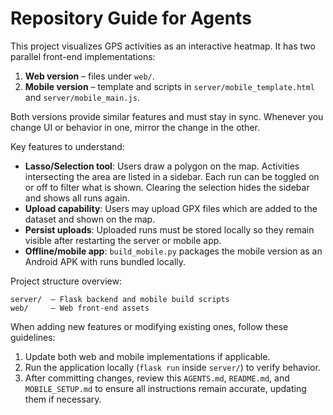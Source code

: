 # Repository Guide for Agents

This project visualizes GPS activities as an interactive heatmap.
It has two parallel front-end implementations:

1. **Web version** – files under `web/`.
2. **Mobile version** – template and scripts in `server/mobile_template.html` and `server/mobile_main.js`.

Both versions provide similar features and must stay in sync. Whenever you change UI or behavior in one, mirror the change in the other.

Key features to understand:

- **Lasso/Selection tool**: Users draw a polygon on the map. Activities intersecting the area are listed in a sidebar. Each run can be toggled on or off to filter what is shown. Clearing the selection hides the sidebar and shows all runs again.
- **Upload capability**: Users may upload GPX files which are added to the dataset and shown on the map.
- **Persist uploads**: Uploaded runs must be stored locally so they remain visible after restarting the server or mobile app.
- **Offline/mobile app**: `build_mobile.py` packages the mobile version as an Android APK with runs bundled locally.

Project structure overview:

```
server/  – Flask backend and mobile build scripts
web/     – Web front-end assets
```

When adding new features or modifying existing ones, follow these guidelines:

1. Update both web and mobile implementations if applicable.
2. Run the application locally (``flask run`` inside `server/`) to verify behavior.
3. After committing changes, review this `AGENTS.md`, `README.md`, and `MOBILE_SETUP.md` to ensure all instructions remain accurate, updating them if necessary.


